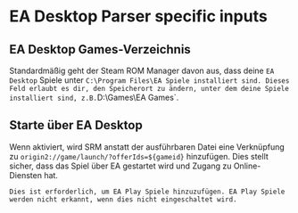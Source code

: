 # EA Desktop Parser specific inputs

## EA Desktop Games-Verzeichnis
Standardmäßig geht der Steam ROM Manager davon aus, dass deine `EA Desktop` Spiele unter `C:\Program Files\EA Spiele installiert sind. Dieses Feld erlaubt es dir, den Speicherort zu ändern, unter dem deine Spiele installiert sind, z.B.`D:\Games\EA Games`.

## Starte über EA Desktop
Wenn aktiviert, wird SRM anstatt der ausführbaren Datei eine Verknüpfung zu `origin2://game/launch/?offerIds=${gameid}` hinzufügen. Dies stellt sicher, dass das Spiel über EA gestartet wird und Zugang zu Online-Diensten hat.

`Dies ist erforderlich, um EA Play Spiele hinzuzufügen. EA Play Spiele werden nicht erkannt, wenn dies nicht eingeschaltet wird.`
